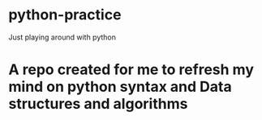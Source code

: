 # python-practice
Just playing around with python

# A repo created for me to refresh my mind on python syntax and Data structures and algorithms
